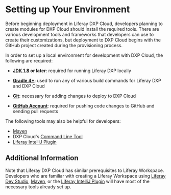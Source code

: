 # Setting up Your Environment

Before beginning deployment in Liferay DXP Cloud, developers planning to create modules for DXP Cloud should install the required tools. There are various development tools and frameworks that developers can use to create their customizations, but deployment to DXP Cloud begins with the GitHub project created during the provisioning process.

In order to set up a local environment for development with DXP Cloud, the following are required:


* **[JDK 1.8](http://www.oracle.com/technetwork/java/javase/downloads/index.html) or later**: required for running Liferay DXP locally

* **[Gradle 4+](http://www.gradle.org/downloads)**: used to run any of various build commands for Liferay DXP and DXP Cloud

* **[Git](https://git-scm.com/)**: necessary for adding changes to deploy to DXP Cloud

* **[GitHub Account](https://github.com/)**: required for pushing code changes to GitHub and sending pull requests

The following tools may also be helpful for developers:

* [Maven](https://maven.apache.org/index.html)
* DXP Cloud's [Command Line Tool](../10-reference/03-command-line-tool.md)
* [Liferay IntelliJ Plugin](https://plugins.jetbrains.com/plugin/10739-liferay-intellij-plugin)

## Additional Information

Note that Liferay DXP Cloud has similar prerequisites to Liferay Workspace. Developers who are familiar with creating a Liferay Workspace using [Liferay Dev Studio](https://customer.liferay.com/downloads?p_p_id=com_liferay_osb_customer_downloads_display_web_DownloadsDisplayPortlet&_com_liferay_osb_customer_downloads_display_web_DownloadsDisplayPortlet_productAssetCategoryId=118191007&_com_liferay_osb_customer_downloads_display_web_DownloadsDisplayPortlet_fileTypeAssetCategoryId=118191038), [Maven](https://help.liferay.com/hc/en-us/articles/360017885592-Maven-Workspace), or the [Liferay IntelliJ Plugin](https://plugins.jetbrains.com/plugin/10739-liferay-intellij-plugin) will have most of the necessary tools already set up.
